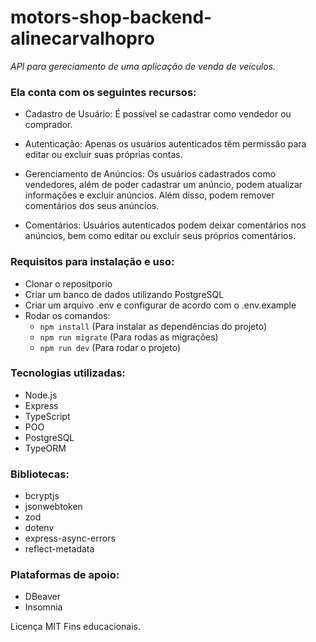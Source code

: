 # motors-shop-backend-alinecarvalhopro

_API para gereciamento de uma aplicação de venda de veículos._

### Ela conta com os seguintes recursos:

- Cadastro de Usuário: É possível se cadastrar como vendedor ou comprador.

- Autenticação: Apenas os usuários autenticados têm permissão para editar ou excluir suas próprias contas. 

- Gerenciamento de Anúncios: Os usuários cadastrados como vendedores, além de poder cadastrar um anúncio, podem atualizar informações e  excluir anúncios. Além disso, podem remover comentários dos seus anúncios.

- Comentários: Usuários autenticados podem deixar comentários nos anúncios, bem como editar ou excluir seus próprios comentários.


### Requisitos para instalação e uso:

- Clonar o repositporio
- Criar um banco de dados utilizando PostgreSQL
- Criar um arquivo .env e configurar de acordo com o .env.example
- Rodar os comandos: <br/>
   - `npm install` (Para instalar as dependências do projeto) <br/>
   - `npm run migrate` (Para rodas as migrações) <br/>
   - `npm run dev` (Para rodar o projeto) <br/>

### Tecnologias utilizadas:

- Node.js 
- Express 
- TypeScript
- POO
- PostgreSQL
- TypeORM

### Bibliotecas:

- bcryptjs
- jsonwebtoken
- zod
- dotenv
- express-async-errors
- reflect-metadata

### Plataformas de apoio:

- DBeaver
- Insomnia

Licença MIT
Fins educacionais.

